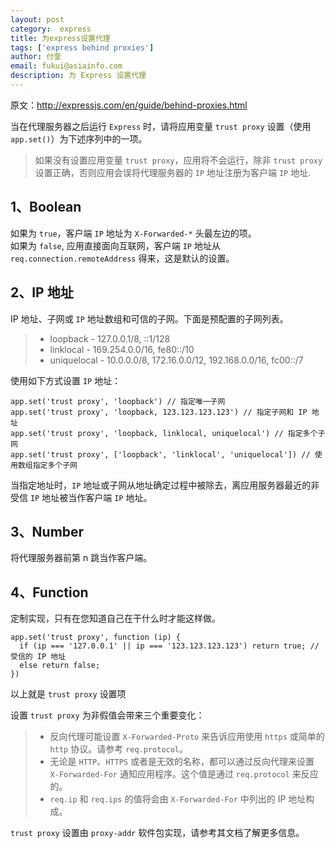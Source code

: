 ```yaml
---
layout: post
category:  express        
title: 为express设置代理
tags: ['express behind proxies']
author: 付奎
email: fukui@asiainfo.com  
description: 为 Express 设置代理  
---
```



原文：<http://expressjs.com/en/guide/behind-proxies.html>  

  
当在代理服务器之后运行 `Express` 时，请将应用变量 `trust proxy` 设置（使用 `app.set()`）为下述序列中的一项。
>如果没有设置应用变量 `trust proxy`，应用将不会运行，除非 `trust proxy` 设置正确，否则应用会误将代理服务器的 `IP` 地址注册为客户端 `IP` 地址.  
 
## 1、Boolean  
如果为 `true`，客户端 `IP` 地址为 `X-Forwarded-*` 头最左边的项。  
如果为 `false`, 应用直接面向互联网，客户端 `IP` 地址从 `req.connection.remoteAddress` 得来，这是默认的设置。

## 2、IP 地址  
IP 地址、子网或 `IP` 地址数组和可信的子网。下面是预配置的子网列表。  
> * loopback - 127.0.0.1/8, ::1/128
> * linklocal - 169.254.0.0/16, fe80::/10
> * uniquelocal - 10.0.0.0/8, 172.16.0.0/12, 192.168.0.0/16, fc00::/7

使用如下方式设置 `IP` 地址： 
 
	app.set('trust proxy', 'loopback') // 指定唯一子网
	app.set('trust proxy', 'loopback, 123.123.123.123') // 指定子网和 IP 地址
	app.set('trust proxy', 'loopback, linklocal, uniquelocal') // 指定多个子网
	app.set('trust proxy', ['loopback', 'linklocal', 'uniquelocal']) // 使用数组指定多个子网
当指定地址时，`IP` 地址或子网从地址确定过程中被除去，离应用服务器最近的非受信 `IP` 地址被当作客户端 `IP` 地址。  
  
## 3、Number
将代理服务器前第 n 跳当作客户端。  

## 4、Function
定制实现，只有在您知道自己在干什么时才能这样做。  

	app.set('trust proxy', function (ip) {
	  if (ip === '127.0.0.1' || ip === '123.123.123.123') return true; // 受信的 IP 地址
	  else return false;
	})
以上就是 `trust proxy` 设置项  

设置 `trust proxy` 为非假值会带来三个重要变化：  
>* 反向代理可能设置 `X-Forwarded-Proto` 来告诉应用使用 `https` 或简单的 `http` 协议。请参考 `req.protocol`。  
>* 无论是 `HTTP`、`HTTPS` 或者是无效的名称，都可以通过反向代理来设置 `X-Forwarded-For` 通知应用程序。这个值是通过 `req.protocol` 来反应的。
>* `req.ip` 和 `req.ips` 的值将会由 `X-Forwarded-For` 中列出的 IP 地址构成。  


`trust proxy` 设置由 `proxy-addr` 软件包实现，请参考其文档了解更多信息。
